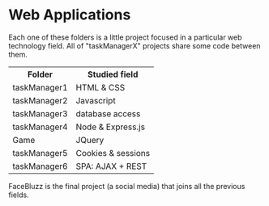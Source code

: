 # Web Applications
Each one of these folders is a little project focused in a particular web technology field. All of "taskManagerX" projects share some code between them.

<table>
  <tr><th>Folder</th><th>Studied field</th></tr>
  <tr><td>taskManager1</td><td>HTML & CSS</td></tr>
  <tr><td>taskManager2</td><td>Javascript</td></tr>
  <tr><td>taskManager3</td><td>database access</td></tr>
  <tr><td>taskManager4</td><td>Node & Express.js</td></tr>
  <tr><td>Game</td><td>JQuery</td></tr>
  <tr><td>taskManager5</td><td>Cookies & sessions</td></tr>
  <tr><td>taskManager6</td><td>SPA: AJAX + REST</td></tr>
  </tr>
  </table>
  <p>FaceBluzz is the final project (a social media) that joins all the previous fields.</p>
